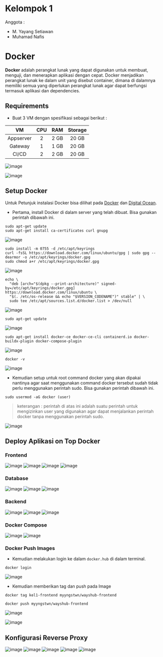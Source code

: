 # Kelompok 1
Anggota :
- M. Yayang Setiawan
- Muhamad Nafis

# Docker
**Docker** adalah perangkat lunak yang dapat digunakan untuk membuat, menguji, dan menerapkan aplikasi dengan cepat. Docker menjadikan perangkat lunak ke dalam unit yang disebut container, dimana di dalamnya memiliki semua yang diperlukan perangkat lunak agar dapat berfungsi termasuk aplikasi dan dependencies.

## Requirements

- Buat 3 VM dengan spesifikasi sebagai berikut :

|      VM      |  CPU  |  RAM  | Storage |
|    :---:     | :---: | :---: |  :---:  | 
|  Appserver   |   2   | 2 GB  |  20 GB  |
|   Gateway    |   1   | 1 GB  |  20 GB  |
|    CI/CD     |   2   | 2 GB  |  20 GB  |

![image](Media/VM/1.png)

![image](Media/VM/2.png)

## Setup Docker 
Untuk Petunjuk instalasi Docker bisa dilihat pada [Docker](https://docs.docker.com/engine/install/ubuntu/) dan [Digital Ocean](https://www.digitalocean.com/community/tutorials/how-to-install-and-use-docker-on-ubuntu-20-04).

- Pertama, install Docker di dalam server yang telah dibuat. Bisa gunakan perintah dibawah ini.

```
sudo apt-get update
sudo apt-get install ca-certificates curl gnupg
```
![image](Media/Setup%20Docker/1.png)

```
sudo install -m 0755 -d /etc/apt/keyrings
curl -fsSL https://download.docker.com/linux/ubuntu/gpg | sudo gpg --dearmor -o /etc/apt/keyrings/docker.gpg
sudo chmod a+r /etc/apt/keyrings/docker.gpg
```
![image](Media/Setup%20Docker/2.png)

```
echo \
  "deb [arch="$(dpkg --print-architecture)" signed-by=/etc/apt/keyrings/docker.gpg] https://download.docker.com/linux/ubuntu \
  "$(. /etc/os-release && echo "$VERSION_CODENAME")" stable" | \
  sudo tee /etc/apt/sources.list.d/docker.list > /dev/null
```

![image](Media/Setup%20Docker/3.png)

```
sudo apt-get update
```

![image](Media/Setup%20Docker/4.png)

```
sudo apt-get install docker-ce docker-ce-cli containerd.io docker-buildx-plugin docker-compose-plugin
```
![image](Media/Setup%20Docker/5.png)

```
docker -v
```

![image](Media/Setup%20Docker/5.png)

- Kemudian setup untuk root command docker yang akan dipakai nantinya agar saat menggunakan command docker tersebut sudah tidak perlu menggunakan perintah sudo. Bisa gunakan perintah dibawah ini.

```
sudo usermod -aG docker (user)
```
> keterangan : perintah di atas ini adalah suatu perintah untuk mengizinkan user yang digunakan agar dapat menjalankan perintah docker tanpa menggunakan perintah sudo.

![image](Media/Setup%20Docker/7.png)

## Deploy Aplikasi on Top Docker
### Frontend

![image](Media/Frontend/1.png)
![image](Media/Frontend/2.png)
![image](Media/Frontend/3.png)
![image](Media/Frontend/4.png)

### Database

![image](Media/Database/1.png)
![image](Media/Database/2.png)
![image](Media/Database/3.png)

### Backend

![image](Media/Backend/1.png)
![image](Media/Backend/2.png)
![image](Media/Backend/3.png)

### Docker Compose
![image](Media/Docker%20Compose/1.png)
![image](Media/Docker%20Compose/2.png)
### Docker Push Images 
- Kemudian melakukan login ke dalam `docker.hub` di dalam terminal.
```
docker login
```
![image](Media/Docker%20Push%20Images/1.png)

- Kemudian memberikan tag dan push pada Image
```
docker tag kel1-frontend myyngstwn/wayshub-frontend
```

```
docker push myyngstwn/wayshub-frontend
```

![image](Media/Docker%20Push%20Images/2.png)

![image](Media/Docker%20Push%20Images/3.png)

## Konfigurasi Reverse Proxy

![image](Media/RP/1.png)
![image](Media/RP/2.png)
![image](Media/RP/3.png)
![image](Media/RP/4.png)
![image](Media/RP/5.png)